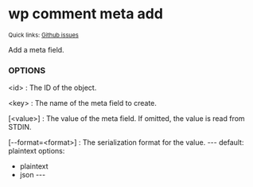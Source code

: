 # wp comment meta add

<small>Quick links: <a href="https://github.com/issues?q=is%3Aopen+label%3Acommand%3Acomment-meta-add+sort%3Aupdated-desc+org%3Awp-cli">Github issues</a></small>

Add a meta field.

### OPTIONS

&lt;id&gt;
: The ID of the object.

&lt;key&gt;
: The name of the meta field to create.

[&lt;value&gt;]
: The value of the meta field. If omitted, the value is read from STDIN.

[\--format=&lt;format&gt;]
: The serialization format for the value.
\---
default: plaintext
options:
  - plaintext
  - json
\---


